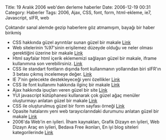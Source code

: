 Title: 19 Aralık 2006 web&#039;den derleme haberler
Date: 2006-12-19 00:31
Category: Haberler
Tags: 2006, Ajax, CSS, font, form, html-ekleme, ie7, Javascript, sIFR, web

Çoktandır sanal alemde gezip haberlere göz atmamışım, bayağı bir haber
birikmiş<!--more-->

-   CSS hakkında güzel ayrıntılar sunan güzel bir makale [Link][]
-   Web sitelerinin %97'sinin erişilemez düzeyde olduğu ve neler olması
    gerektiğini üzerine bir makale [Link][1]
-   Html sayfalar html içerik eklememizi sağlayan güzel bir makale,
    iframe kullanımına son verebilirsiniz. [Link][2]
-   CSS ile standart fontların dışında font kullanmanın yollarından biri
    sIFR'ın 3 betası çıkmış incelemeye değer. [Link][3]
-   IE 7'nin gelecekte destekleyeceği yeni özellikler [Link][4]
-   CSS ile font kullanımı hakkında ilginç bir makale [Link][5]
-   Ajax hakkında ipuçları veren güzel bir site [Link][6]
-   YUI javascript kütüphanesi kullanarak çok güzel ağaç menüler
    oluşturmayı anlatan güzel bir makale [Link][7]
-   CSS ile oluşturulmuş güzel bir form sayfası örneği [Link][8]
-   Opasite hatalarını yeni web tarayıcılarındaki durumunu anlatan güzel
    bir makale [Link][9]
-   2006'da Web'in en iyileri. İlham kaynakları, Grafik Dizayn en
    iyileri, Web Dizayn Araç en iyileri, Bedava Free ikonları, En iyi
    blog siteleri kategorilerinde [Link][10]

</p>

  [Link]: http://24ways.org/2006/css-production-notes
  [1]: http://www.456bereastreet.com/archive/200612/97_of_websites_still_inaccessible/
  [2]: http://www.aplus.co.yu/web-dev/insert-html-page-into-another-html-page/
  [3]: http://novemberborn.net/sifr3/beta1
  [4]: http://www.456bereastreet.com/archive/200612/10_must_haves_in_ie_next/
  [5]: http://www.methodarts.com/blog/post/css_and_typography/
  [6]: http://ajaxcookbook.org/
  [7]: http://www.javascriptkit.com/script/treeview/index.shtml
  [8]: http://nidahas.com/sandbox/form_template.html
  [9]: http://mezzoblue.com/archives/2006/12/12/opacity_bugs/
  [10]: http://fadtastic.net/2006/12/12/the-web-in-2006/
